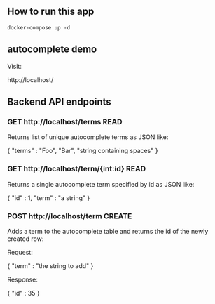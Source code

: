 ## How to run this app
`docker-compose up -d`

## autocomplete demo

Visit:

http://localhost/

## Backend API endpoints

### GET http://localhost/terms  READ

Returns list of unique autocomplete terms as JSON like:

{ "terms" : "Foo", "Bar", "string containing spaces" }

### GET http://localhost/term/{int:id} READ

Returns a single autocomplete term specified by id as JSON like:

{ "id" : 1,
  "term" : "a string"
}

### POST http://localhost/term CREATE

Adds a term to the autocomplete table and returns the id of the newly created row:

Request:

{ "term" : "the string to add" }

Response:

{ "id" : 35 }

